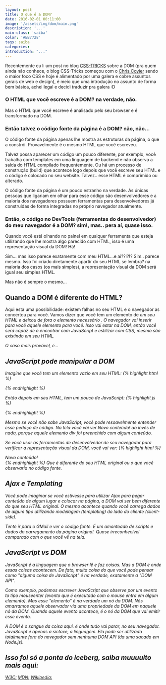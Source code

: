```yaml
---
layout: post
title: O que é a DOM?
date: 2016-02-01 00:11:00
image: '/assets/img/dom/main.png'
description: '...'
main-class: 'saiba'
color: '#EB7728'
tags: saiba
categories:
introduction: "..."
---
```


Recentemente eu li um post no blog [CSS-TRICKS](https://css-tricks.com/dom) sobre a DOM (pra quem ainda não conhece, o blog CSS-Tricks começou com o [Chris Coyier](https://twitter.com/chriscoyier) sendo o maior foco CSS e hoje é alimentado por uma galera e cobre assuntos gerais de web e design), é meio que uma introdução no assunto de forma bem básica, achei legal e decidi traduzir pra galera :D

### O HTML que você escreve é a DOM? na verdade, não.
Mas o HTML que você escreve é analisado pelo seu browser e é transformado na DOM.

### Então talvez o código fonte da página é a DOM? não, não...
O código fonte da página apenas lhe mostra as estruturas da página, o que a constrói. Provavelmente é o mesmo HTML que você escreveu.

Talvez possa aparecer um código um pouco diferente, por exemplo, você trabalha com templates em uma linguagem de backend e não
observa a saída do HTML compilado frequentemente. Ou há um processo de construção (build) que acontece logo depois que você escreve
seu HTML e o código é colocado no seu website. Talvez.. esse HTML é comprimido ou alterado.

O código fonte da página é um pouco estranho na verdade. As únicas pessoas que ligariam em olhar para esse código são desenvolvedores
e a maioria dos navegadores possuem ferramentas para desenvolvedores já construidas de forma integradas no próprio navegador atualmente.

### Então, o código no DevTools (ferramentas do desenvolvedor) do meu navegador é a DOM? sim!, mas.. pera aí, quase isso.
Quando você está olhando no painel em qualquer ferramenta que esteja utilizando que lhe mostra algo parecido com HTML, isso é
uma representação visual da DOM! Há!

Sim... mas isso parece exatamente com meu HTML...e ai??!?!?
Sim.. parece mesmo. Isso foi criado diretamente apartir do seu HTML se lembra? na maioria dos casos (os mais simples),
a representação visual da DOM será igual seu simples HTML.

Mas não é sempre o mesmo...

## Quando a DOM é diferente do HTML?

Aqui esta uma possibilidade: existem falhas no seu HTML e o navegador as concertou para você. Vamos dizer que você tem
um elemento de *<table>* em seu HTML e deixou de fora o elemento necessário *<tbody>*. O navegador vai inserir para você aquele
elemento *<tbody>* para você. Isso vai estar na DOM, então você será capaz de o encontrar com JavaScript e estilizar com CSS, mesmo
são existindo em seu HTML.

O caso mais provável, é...

## JavaScript pode manipular a DOM
Imagine que você tem um elemento vazio em seu HTML:
{% highlight html %}
<div id="container"></div>
{% endhighlight %}

Então depois em seu HTML, tem um pouco de JavaScript:
{% highlight js %}
<script>
  var container = document.getElementById("container");
  container.innerHTML = "Novo conteúdo!";
</script>
{% endhighlight %}

Mesmo se você não sabe JavaScript, você pode resoavelmente entender esse pedaço de código. Na tela você vai ver *Novo conteúdo!*
ao invés de nada, porque aquele elemento *div* foi preenchido com algum conteúdo.

Se você usar as ferramentas de desenvolvedor de seu navegador para verificar a representação visual da DOM, você vai ver:
{% highlight html %}
<div id="container">Novo conteúdo!</div>
{% endhighlight %}
Que é diferente do seu HTML original ou o que você observaria no código fonte.

## Ajax e Templating
Você pode imaginar se você estivesse para utilizar Ajax para pegar conteúdo de algum lugar e colocar na página, a DOM vai ser
bem diferente do que seu HTML original. O mesmo acontece quando você carrega dados de algum tipo utilizando modelagem (templating)
do lado do cliente (client-side).

Tente ir para o GMail e ver o código fonte. É um amontoado de scripts e dados do carregamento da página original. Quase irreconhecível
comparado com o que você vê na tela.

## JavaScript vs DOM
JavaScript é a linguagem que o browser lê e faz coisas. Mas a DOM é onde essas coisas acontecem. De fato, muita coisa do que você
pode pensar como "alguma coisa de JavaScript" é na verdade, exatamente a "DOM API".

Como exemplo, podemos escrever JavaScript que observe por um evento to tipo *mouseenter* (evento que é executado com o mouse
entra em algum elemento). Mas esse "elemento" é na verdade um nó da DOM. Nós amarramos aquele observador via uma propriedade da DOM
em naquele nó da DOM. Quando aquele evento acontece, é o nó da DOM que vai emitir esse evento.

A DOM é o sangue da coisa aqui. é onde tudo vai parar, no seu navegador. JavaScript é apenas a sintaxe, a linguagem. Ela pode ser
utilizada totalmente fora do navegador sem nenhuma DOM API (da uma sacada em Node.js).

## Isso foi só a ponta do iceberg, saiba muuuuito mais aqui:
[W3C:](http://www.w3.org/TR/DOM-Level-2-Core/introduction.html)
[MDN:](https://developer.mozilla.org/en-US/docs/DOM/DOM_Reference/Introduction)
[Wikipedia:](http://en.wikipedia.org/wiki/Document_Object_Model)
